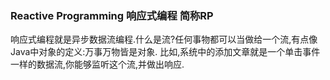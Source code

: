 ### Reactive Programming 响应式编程 简称RP
响应式编程就是异步数据流编程.什么是流?任何事物都可以当做给一个流,有点像Java中对象的定义:万事万物皆是对象.
比如,系统中的添加文章就是一个单击事件一样的数据流,你能够监听这个流,并做出响应.